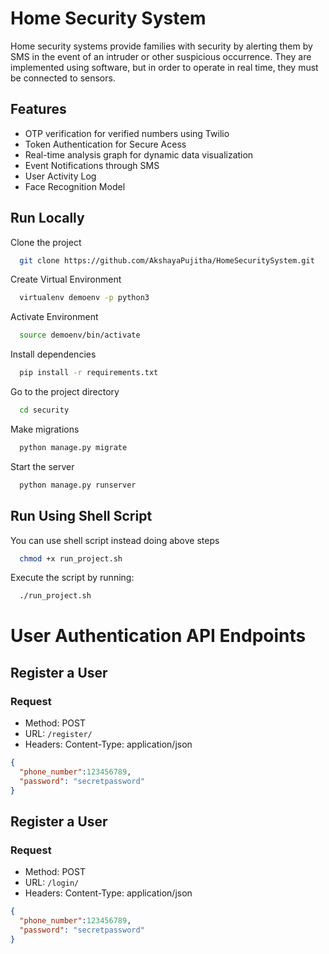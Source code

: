 
# Home Security System

Home security systems provide families with security by alerting them by SMS in the event of an intruder or other suspicious occurrence. They are implemented using software, but in order to operate in real time, they must be connected to sensors.

## Features

- OTP verification for verified numbers using Twilio
- Token Authentication for Secure Acess
- Real-time analysis graph for dynamic data visualization
- Event Notifications through SMS
- User Activity Log
- Face Recognition Model



## Run Locally

Clone the project

```bash
  git clone https://github.com/AkshayaPujitha/HomeSecuritySystem.git
```

Create Virtual Environment

```bash
  virtualenv demoenv -p python3
```

Activate Environment

```bash
  source demoenv/bin/activate
```

Install dependencies

```bash
  pip install -r requirements.txt
```

Go to the project directory

```bash
  cd security
```

Make migrations

```bash
  python manage.py migrate
```

Start the server

```bash
  python manage.py runserver
```
## Run Using Shell Script
You can use shell script instead doing above steps

```bash
  chmod +x run_project.sh
```

Execute the script by running:
```bash
  ./run_project.sh
```

# User Authentication API Endpoints

## Register a User

### Request

- Method: POST
- URL: `/register/`
- Headers: Content-Type: application/json

```json
{
  "phone_number":123456789,
  "password": "secretpassword"
}

```

## Register a User

### Request

- Method: POST
- URL: `/login/`
- Headers: Content-Type: application/json

```json
{
  "phone_number":123456789,
  "password": "secretpassword"
}
```




